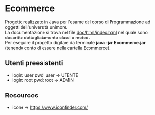 
# Ecommerce
Progetto realizzato in Java per l'esame del corso di Programmazione ad oggetti dell'università unimore.</br>
La documentazione si trova nel file <u>doc/html/index.html</u> nel quale sono descritte dettagliatamente classi e metodi.</br>
Per eseguire il progetto digitare da terminale <b> java -jar Ecommerce.jar </b>(tenendo conto di essere nella cartella Ecommerce).

Utenti preesistenti
-------------------

  * login: user pwd: user -> UTENTE
  * login: root pwd: root -> ADMIN

Resources
---------

  * icone -> https://www.iconfinder.com/
